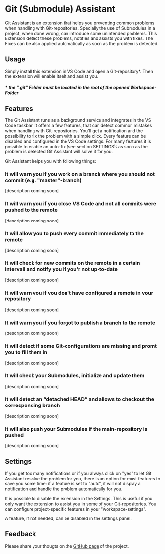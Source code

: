 # Git (Submodule) Assistant

Git Assistant is an extension that helps you preventing common problems when handling with Git-repositories. Specially the use of Submodules in a project, when done wrong, can introduce some unintended problems. This Extension detect these problems, notifies and assists you with fixes. The Fixes can be also applied automatically as soon as the problem is detected.

## Usage

Simply install this extension in VS Code and open a Git-repository\*. Then the extension will enable itself and assist you.

##### \* the ".git" Folder must be located in the root of the opened Workspace-Folder

## Features

The Git Assistant runs as a background service and integrates in the VS Code taskbar. It offers a few features, that can detect common mistakes when handling with Git-repositories. You'll get a notification and the possibility to fix the problem with a simple click. Every feature can be disabled and configured in the VS Code settings. For many features it is possible to enable an auto-fix (see section SETTINGS): as soon as the problem is detected Git Assistant will solve it for you.

Git Assistant helps you with following things:

### It will warn you if you work on a branch where you should not commit (e.g. "master"-branch)

[description coming soon]

### It will warn you if you close VS Code and not all commits were pushed to the remote

[description coming soon]

### It will allow you to push every commit immediately to the remote

[description coming soon]

### It will check for new commits on the remote in a certain intervall and notify you if you'r not up-to-date

[description coming soon]

### It will warn you if you don't have configured a remote in your repository

[description coming soon]

### It will warn you if you forgot to publish a branch to the remote

[description coming soon]

### It will detect if some Git-configurations are missing and promt you to fill them in

[description coming soon]

### It will check your Submodules, initialize and update them

[description coming soon]

### It will detect an “detached HEAD” and allows to checkout the corresponding branch

[description coming soon]

### It will also push your Submodules if the main-repository is pushed

[description coming soon]

## Settings

If you get too many notifications or if you always click on "yes" to let Git Assistant resolve the problem for you, there is an option for most features to save you some time: if a feature is set to "auto", it will not display a notification and handle the problem automatically for you.

It is possible to disable the extension in the Settings. This is useful if you only want the extension to assist you in some of your Git-repositories. You can configure project-specific features in your "workspace-settings".

A feature, if not needed, can be disabled in the settings panel.

## Feedback

Please share your thougts on the [GitHub page](https://github.com/ivanhofer/git-assistant) of the project.
